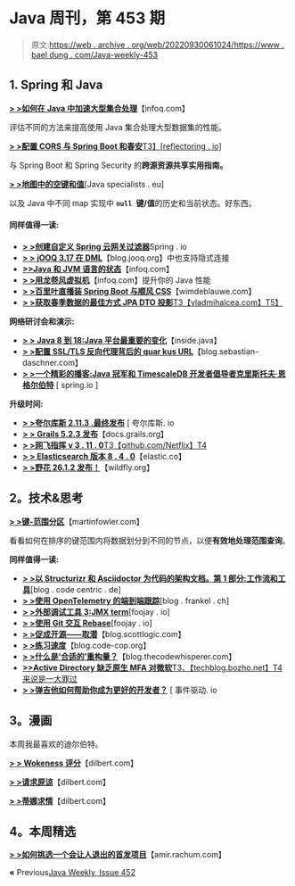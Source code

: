 # Java 周刊，第 453 期

> 原文:[https://web . archive . org/web/20220930061024/https://www . bael dung . com/Java-weekly-453](https://web.archive.org/web/20220930061024/https://www.baeldung.com/java-weekly-453)

## 1. **Spring 和 Java**

[**> >如何在 Java 中加速大型集合处理**](https://web.archive.org/web/20220907092738/https://www.infoq.com/articles/java-collections-streams/)【infoq.com】

评估不同的方法来提高使用 Java 集合处理大型数据集的性能。

[**> >配置 CORS 与 Spring Boot 和春安**T3】[reflectoring . io]](https://web.archive.org/web/20220907092738/https://reflectoring.io/spring-cors/)

与 Spring Boot 和 Spring Security 的**跨源资源共享实用指南。**

[**> >地图中的空键和值**](https://web.archive.org/web/20220907092738/https://www.javaspecialists.eu/archive/Issue303-Null-Keys-and-Values-in-Maps.html)[Java specialists . eu]

以及 Java 中不同 map 实现中 **`null `键/值**的历史和当前状态。好东西。

#### **同样值得一读:**

*   [**> >创建自定义 Spring 云网关过滤器**](https://web.archive.org/web/20220907092738/https://spring.io/blog/2022/08/26/creating-a-custom-spring-cloud-gateway-filter)Spring . io
*   [**> > jOOQ 3.17 在 DML**](https://web.archive.org/web/20220907092738/https://blog.jooq.org/jooq-3-17-supports-implicit-join-also-in-dml/)【blog.jooq.org】中也支持隐式连接
*   [**>>Java 和 JVM 语言的状态**](https://web.archive.org/web/20220907092738/https://www.infoq.com/articles/james-ward-java-jvm-languages/)【infoq.com】
*   [**> >用龙卷风虚拟机**](https://web.archive.org/web/20220907092738/https://www.infoq.com/presentations/java-performance-tornadovm/)【infoq.com】提升你的 Java 性能
*   [**> >百里叶直播装 Spring Boot 与顺风 CSS**](https://web.archive.org/web/20220907092738/https://www.wimdeblauwe.com/blog/2022/08/27/thymeleaf-live-reload-with-spring-boot-and-tailwind-css/)【wimdeblauwe.com】
*   [**> >获取春季数据的最佳方式 JPA DTO 投影**T3【vladmihalcea.com】T5】](https://web.archive.org/web/20220907092738/https://vladmihalcea.com/spring-jpa-dto-projection/)

**网络研讨会和演示:**

*   [**> > Java 8 到 18:Java 平台最重要的变化**](https://web.archive.org/web/20220907092738/https://inside.java/2022/08/29/java-8-to-18/)【inside.java】
*   [**> >配置 SSL/TLS 反向代理背后的 quar kus URL**](https://web.archive.org/web/20220907092738/https://blog.sebastian-daschner.com/entries/quarkus-ssl-url-behind-reverse-proxy)【blog.sebastian-daschner.com】
*   [**> >一个精彩的播客:Java 冠军和 TimescaleDB 开发者倡导者克里斯托夫·恩格尔伯特**](https://web.archive.org/web/20220907092738/https://spring.io/blog/2022/08/25/a-bootiful-podcast-fellow-java-champion-and-timescaledb-developer-advocate-christoph-engelbert) [ spring.io ]

**升级时间:**

*   [**> >夸尔库斯 2.11.3 .最终发布**](https://web.archive.org/web/20220907092738/https://quarkus.io/blog/quarkus-2-11-3-final-released/) [ 夸尔库斯. io
*   [**> > Grails 5.2.3 发布**](https://web.archive.org/web/20220907092738/https://docs.grails.org/latest/guide/introduction.html)【docs.grails.org】
*   [**> >网飞指挥 v 3 . 11 . 0**T3【github.com/Netflix】T4](https://web.archive.org/web/20220907092738/https://github.com/Netflix/conductor/releases/tag/v3.11.0)
*   [**> > Elasticsearch 版本 8 . 4 . 0**](https://web.archive.org/web/20220907092738/https://www.elastic.co/guide/en/elasticsearch/reference/8.4/release-notes-8.4.0.html)【elastic.co】
*   [**> >野花 26.1.2 发布！**](https://web.archive.org/web/20220907092738/https://www.wildfly.org//news/2022/08/31/WildFly2612-Released/)【wildfly.org】

## **2。技术&思考**

[**> >键-范围分区**](https://web.archive.org/web/20220907092738/https://martinfowler.com/articles/patterns-of-distributed-systems/key-range-partitions.html)【martinfowler.com】

看看如何在排序的键范围内将数据划分到不同的节点，以便**有效地处理范围查询**。

**同样值得一读:**

*   [**> >以 Structurizr 和 Asciidoctor 为代码的架构文档。第 1 部分:工作流和工具**](https://web.archive.org/web/20220907092738/https://blog.codecentric.de/en/2022/08/architecture-documentation-docs-as-code-structurizr-asciidoctor/)[blog . code centric . de]
*   [**> >使用 OpenTelemetry 的端到端跟踪**](https://web.archive.org/web/20220907092738/https://blog.frankel.ch/end-to-end-tracing-opentelemetry/)[blog . frankel . ch]
*   [**> >外部调试工具 3:JMX term**](https://web.archive.org/web/20220907092738/https://foojay.io/today/external-debugging-tools-3-jmxterm/)[foojay . io]
*   [**> >使用 Git 交互 Rebase**](https://web.archive.org/web/20220907092738/https://foojay.io/today/using-git-interactive-rebase/)[foojay . io]
*   [**> >促成开源——取潜**](https://web.archive.org/web/20220907092738/https://blog.scottlogic.com/2022/08/26/contributing-to-open-source-taking-the-dive.html)【blog.scottlogic.com】
*   [**> >练习速度**](https://web.archive.org/web/20220907092738/http://blog.code-cop.org/2022/08/practice-speed.html)【blog.code-cop.org】
*   [**> >什么是‘合适的’重构量？**](https://web.archive.org/web/20220907092738/https://blog.thecodewhisperer.com/permalink/what-is-the-right-amount-of-refactoring)【blog.thecodewhisperer.com】
*   [**>>Active Directory 缺乏原生 MFA 对微软**T3、【techblog.bozho.net】T4 来说是一大罪过](https://web.archive.org/web/20220907092738/https://techblog.bozho.net/the-lack-of-native-mfa-for-active-directory-is-a-big-sin-for-microsoft/)
*   [**> >弹吉他如何帮助你成为更好的开发者？**](https://web.archive.org/web/20220907092738/https://event-driven.io/en/how_playing_on_guitar_helps_in_being_better_developer/) [ 事件驱动. io

## **3。漫画**

本周我最喜欢的迪尔伯特。

[**> > Wokeness 评分**](https://web.archive.org/web/20220907092738/https://dilbert.com/strip/2022-09-02)【dilbert.com】

[**> >请求原谅**](https://web.archive.org/web/20220907092738/https://dilbert.com/strip/2022-08-31)【dilbert.com】

[**> >蒂娜求情**](https://web.archive.org/web/20220907092738/https://dilbert.com/strip/2022-08-28)【dilbert.com】

## **4。本周精选**

**[> >如何挑选一个会让人退出的首发项目](https://web.archive.org/web/20220907092738/https://amir.rachum.com/blog/2022/08/07/starter-project/)**【amir.rachum.com】

**«** Previous[Java Weekly, Issue 452](/web/20220907092738/https://www.baeldung.com/java-weekly-452)